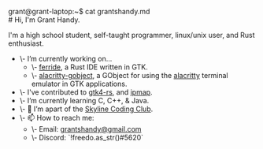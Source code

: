 <span id="a">grant@grant-laptop</span>:<span id="b">~</span><span id="c">$</span><!-- asdjf;salkdjf;kjdsa;fljsa;dlkfj --> cat grantshandy.md<br/># Hi, I'm Grant Handy.<!-- laglaglaglaglaglaglaglaglaglaglaglag --><p>I'm a high school student, self-taught programmer, linux/unix user, and Rust enthusiast.</p><!-- laglaglaglaglaglaglaglaglaglaglaglag -->
<ul>
  <li>\- I’m currently working on...
    <ul>
      <li>\- <a href="https://github.com/skylinecc/ferride">ferride</a>, a Rust IDE written in GTK.</li>
      <li>\- <a href="https://github.com/grantshandy/alacritty-gobject">alacritty-gobject</a>, a GObject for using the <a href="https://github.com/alacritty/alacritty">alacritty</a> terminal emulator in GTK applications.</li>
    </ul>
  </li>
  <li>\- I've contributed to <a href="https://github.com/gtk-rs/gtk4-rs/commits?author=grantshandy">gtk4-rs</a>, and <a href="https://github.com/skylinecc/ipmap/commits?author=grantshandy">ipmap</a>.</li>
  <li>\- I’m currently learning C, C++, & Java.</li>
  <li> \- 🏫 I’m apart of the <a href="https://github.com/skylinecc">Skyline Coding Club</a>.</li>
  <li> \- 📫 How to reach me:
    <ul>
      <li> \- Email: <a href="mailto://grantshandy@gmail.com">grantshandy@gmail.com</a></li>
      <li> \- Discord: `!freedo.as_str()#5620`</li>
    </ul>
  </li>
</ul>
